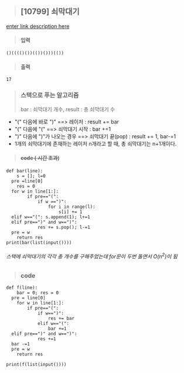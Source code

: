 > ## [10799] 쇠막대기
[enter link description here](https://www.acmicpc.net/problem/10799)
> #### 입력
	()(((()())(())()))(())
> #### 출력
	17
> ### 스택으로 푸는 알고리즘
> bar : 쇠막대기 개수, result : 총 쇠막대기 수
* "(" 다음에 바로 ")" ==> 레이저 :  result += bar
* "(" 다음에 "(" ==> 쇠막대기 시작 : bar +=1
* ")" 다음에 ")"가 나오는 경우 ==> 쇠막대기 끝(pop) : result += 1, bar-=1
* 1개의 쇠막대기에 존재하는 레이저 n개라고 할 때, 총 쇠막대기는 n+1개이다.

> #### ~~code ( 시간 초과~~)
	def bar(line):
	    s = []; l=0
	  pre =line[0]
	    res = 0
	  for w in line[1:]:
	        if pre=="(":
	            if w ==")":
	                for i in range(l):
	                    s[i] += 1
	  elif w=="(": s.append(1); l+=1
	  elif pre==")" and w==")":
	            res += s.pop(); l-=1
	  pre = w
	    return res
	print(bar(list(input())))
###### 스택에 쇠막대기의 각각 총 개수를 구해주었는데 for문이 두번 돌면서 O($n^{2}$)이 됨
> ### code
	def f(line):
	    bar = 0; res = 0
	  pre = line[0]
	    for w in line[1:]:
	        if pre=="(":
	            if w==")":
	                res += bar
	            elif w=="(":
	                bar +=1
	  elif pre==")" and w==")":
	            res +=1
	  bar -=1
	  pre = w
	    return res

	print(f(list(input())))